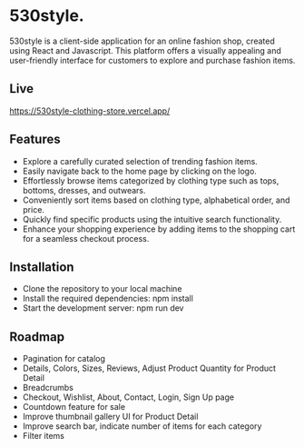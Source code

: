 # 530style.
530style is a client-side application for an online fashion shop, created using React and Javascript. This platform offers a visually appealing and user-friendly interface for customers to explore and purchase fashion items.

## Live 
https://530style-clothing-store.vercel.app/

## Features 
- Explore a carefully curated selection of trending fashion items.
- Easily navigate back to the home page by clicking on the logo.
- Effortlessly browse items categorized by clothing type such as tops, bottoms, dresses, and outwears.
- Conveniently sort items based on clothing type, alphabetical order, and price.
- Quickly find specific products using the intuitive search functionality.
- Enhance your shopping experience by adding items to the shopping cart for a seamless checkout process.

## Installation 
- Clone the repository to your local machine
- Install the required dependencies: npm install
- Start the development server: npm run dev

## Roadmap
- Pagination for catalog
- Details, Colors, Sizes, Reviews, Adjust Product Quantity for Product Detail
- Breadcrumbs
- Checkout, Wishlist, About, Contact, Login, Sign Up page
- Countdown feature for sale
- Improve thumbnail gallery UI for Product Detail
- Improve search bar, indicate number of items for each category
- Filter items
